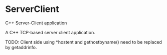 # ServerClient
C++ Server-Client application

A C++ TCP-based server client application.

TODO: Client side using *hostent and gethostbyname() need to be replaced by getaddrinfo.
